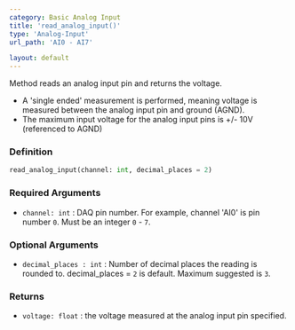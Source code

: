 ```yaml
---
category: Basic Analog Input
title: 'read_analog_input()'
type: 'Analog-Input'
url_path: 'AI0 - AI7'

layout: default
---
```


Method reads an analog input pin and returns the voltage.
* A 'single ended' measurement is performed, meaning voltage is measured between the analog input pin and ground (AGND).
* The maximum input voltage for the analog input pins is +/- 10V (referenced to AGND)

### Definition 

```python
read_analog_input(channel: int, decimal_places = 2)
```

### Required Arguments

* `channel: int` : DAQ pin number. For example, channel 'AI0' is pin number `0`. Must be an integer `0` - `7`.

### Optional Arguments

* `decimal_places : int` : Number of decimal places the reading is rounded to. decimal_places = `2` is default. Maximum suggested is `3`.

### Returns

* `voltage: float` : the voltage measured at the analog input pin specified.